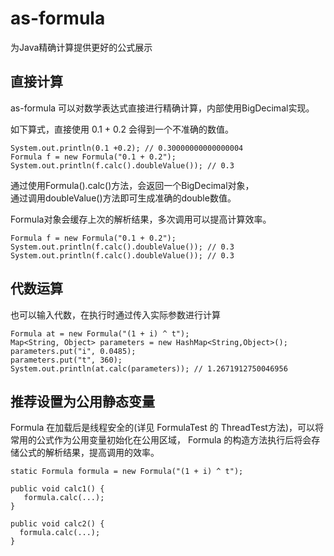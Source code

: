 # as-formula
为Java精确计算提供更好的公式展示

## 直接计算

as-formula 可以对数学表达式直接进行精确计算，内部使用BigDecimal实现。

如下算式，直接使用 0.1 + 0.2 会得到一个不准确的数值。

```
System.out.println(0.1 +0.2); // 0.30000000000000004
Formula f = new Formula("0.1 + 0.2");
System.out.println(f.calc().doubleValue()); // 0.3
```

通过使用Formula().calc()方法，会返回一个BigDecimal对象，  
通过调用doubleValue()方法即可生成准确的double数值。  

Formula对象会缓存上次的解析结果，多次调用可以提高计算效率。
```
Formula f = new Formula("0.1 + 0.2");
System.out.println(f.calc().doubleValue()); // 0.3
System.out.println(f.calc().doubleValue()); // 0.3
```

## 代数运算

也可以输入代数，在执行时通过传入实际参数进行计算

```
Formula at = new Formula("(1 + i) ^ t");
Map<String, Object> parameters = new HashMap<String,Object>();
parameters.put("i", 0.0485);
parameters.put("t", 360);
System.out.println(at.calc(parameters)); // 1.2671912750046956
```

## 推荐设置为公用静态变量

Formula 在加载后是线程安全的(详见 FormulaTest 的 ThreadTest方法)，可以将常用的公式作为公用变量初始化在公用区域，
Formula 的构造方法执行后将会存储公式的解析结果，提高调用的效率。

```
static Formula formula = new Formula("(1 + i) ^ t");

public void calc1() {
   formula.calc(...);
}

public void calc2() {
  formula.calc(...);
}
```